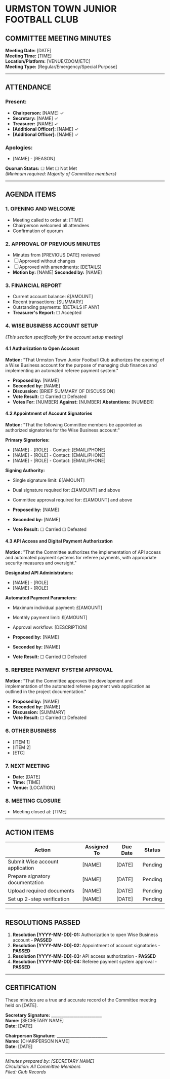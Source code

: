 # URMSTON TOWN JUNIOR FOOTBALL CLUB
## COMMITTEE MEETING MINUTES

**Meeting Date:** [DATE]  
**Meeting Time:** [TIME]  
**Location/Platform:** [VENUE/ZOOM/ETC]  
**Meeting Type:** [Regular/Emergency/Special Purpose]

---

## ATTENDANCE

### Present:
- **Chairperson:** [NAME] ✓
- **Secretary:** [NAME] ✓  
- **Treasurer:** [NAME] ✓
- **[Additional Officer]:** [NAME] ✓
- **[Additional Officer]:** [NAME] ✓

### Apologies:
- [NAME] - [REASON]

**Quorum Status:** ☐ Met ☐ Not Met  
*(Minimum required: Majority of Committee members)*

---

## AGENDA ITEMS

### 1. OPENING AND WELCOME
- Meeting called to order at: [TIME]
- Chairperson welcomed all attendees
- Confirmation of quorum

### 2. APPROVAL OF PREVIOUS MINUTES
- Minutes from [PREVIOUS DATE] reviewed
- ☐ Approved without changes
- ☐ Approved with amendments: [DETAILS]
- **Motion by:** [NAME] **Seconded by:** [NAME]

### 3. FINANCIAL REPORT
- Current account balance: £[AMOUNT]
- Recent transactions: [SUMMARY]
- Outstanding payments: [DETAILS IF ANY]
- **Treasurer's Report:** ☐ Accepted

### 4. WISE BUSINESS ACCOUNT SETUP
*(This section specifically for the account setup meeting)*

#### 4.1 Authorization to Open Account
**Motion:** "That Urmston Town Junior Football Club authorizes the opening of a Wise Business account for the purpose of managing club finances and implementing an automated referee payment system."

- **Proposed by:** [NAME]
- **Seconded by:** [NAME]
- **Discussion:** [BRIEF SUMMARY OF DISCUSSION]
- **Vote Result:** ☐ Carried ☐ Defeated
- **Votes For:** [NUMBER] **Against:** [NUMBER] **Abstentions:** [NUMBER]

#### 4.2 Appointment of Account Signatories
**Motion:** "That the following Committee members be appointed as authorized signatories for the Wise Business account:"

**Primary Signatories:**
- [NAME] - [ROLE] - Contact: [EMAIL/PHONE]
- [NAME] - [ROLE] - Contact: [EMAIL/PHONE]
- [NAME] - [ROLE] - Contact: [EMAIL/PHONE]

**Signing Authority:**
- Single signature limit: £[AMOUNT]
- Dual signature required for: £[AMOUNT] and above
- Committee approval required for: £[AMOUNT] and above

- **Proposed by:** [NAME]
- **Seconded by:** [NAME]
- **Vote Result:** ☐ Carried ☐ Defeated

#### 4.3 API Access and Digital Payment Authorization
**Motion:** "That the Committee authorizes the implementation of API access and automated payment systems for referee payments, with appropriate security measures and oversight."

**Designated API Administrators:**
- [NAME] - [ROLE]
- [NAME] - [ROLE]

**Automated Payment Parameters:**
- Maximum individual payment: £[AMOUNT]
- Monthly payment limit: £[AMOUNT]
- Approval workflow: [DESCRIPTION]

- **Proposed by:** [NAME]
- **Seconded by:** [NAME]
- **Vote Result:** ☐ Carried ☐ Defeated

### 5. REFEREE PAYMENT SYSTEM APPROVAL
**Motion:** "That the Committee approves the development and implementation of the automated referee payment web application as outlined in the project documentation."

- **Proposed by:** [NAME]
- **Seconded by:** [NAME]
- **Discussion:** [SUMMARY]
- **Vote Result:** ☐ Carried ☐ Defeated

### 6. OTHER BUSINESS
- [ITEM 1]
- [ITEM 2]
- [ETC]

### 7. NEXT MEETING
- **Date:** [DATE]
- **Time:** [TIME]
- **Venue:** [LOCATION]

### 8. MEETING CLOSURE
- Meeting closed at: [TIME]

---

## ACTION ITEMS

| Action | Assigned To | Due Date | Status |
|--------|-------------|----------|---------|
| Submit Wise account application | [NAME] | [DATE] | Pending |
| Prepare signatory documentation | [NAME] | [DATE] | Pending |
| Upload required documents | [NAME] | [DATE] | Pending |
| Set up 2-step verification | [NAME] | [DATE] | Pending |

---

## RESOLUTIONS PASSED

1. **Resolution [YYYY-MM-DD]-01:** Authorization to open Wise Business account - **PASSED**
2. **Resolution [YYYY-MM-DD]-02:** Appointment of account signatories - **PASSED**  
3. **Resolution [YYYY-MM-DD]-03:** API access authorization - **PASSED**
4. **Resolution [YYYY-MM-DD]-04:** Referee payment system approval - **PASSED**

---

## CERTIFICATION

These minutes are a true and accurate record of the Committee meeting held on [DATE].

**Secretary Signature:** _________________________  
**Name:** [SECRETARY NAME]  
**Date:** [DATE]

**Chairperson Signature:** _________________________  
**Name:** [CHAIRPERSON NAME]  
**Date:** [DATE]

---

*Minutes prepared by: [SECRETARY NAME]*  
*Circulation: All Committee Members*  
*Filed: Club Records*